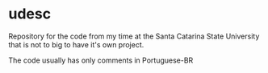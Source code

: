 # udesc
Repository for the code from my time at the Santa Catarina State University that is not to big to have it's own project.  
  
The code usually has only comments in Portuguese-BR